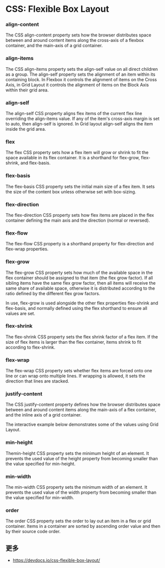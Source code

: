 # CSS: Flexible Box Layout

### align-content

The CSS align-content property sets how the browser distributes space between and around content items along the cross-axis of a flexbox container, and the main-axis of a grid container.

### align-items

The CSS align-items property sets the align-self value on all direct children as a group. The align-self property sets the alignment of an item within its containing block. In Flexbox it controls the alignment of items on the Cross Axis, in Grid Layout it controls the alignment of items on the Block Axis within their grid area.

### align-self

The align-self CSS property aligns flex items of the current flex line overriding the align-items value. If any of the item's cross-axis margin is set to auto, then align-self is ignored. In Grid layout align-self aligns the item inside the grid area.

### flex

The flex CSS property sets how a flex item will grow or shrink to fit the space available in its flex container. It is a shorthand for flex-grow, flex-shrink, and flex-basis.

### flex-basis

The flex-basis CSS property sets the initial main size of a flex item. It sets the size of the content box unless otherwise set with box-sizing.

### flex-direction

The flex-direction CSS property sets how flex items are placed in the flex container defining the main axis and the direction (normal or reversed).

### flex-flow

The flex-flow CSS property is a shorthand property for flex-direction and flex-wrap properties.

### flex-grow

The flex-grow CSS property sets how much of the available space in the flex container should be assigned to that item (the flex grow factor). If all sibling items have the same flex grow factor, then all items will receive the same share of available space, otherwise it is distributed according to the ratio defined by the different flex grow factors.

In use, flex-grow is used alongside the other flex properties flex-shrink and flex-basis, and normally defined using the flex shorthand to ensure all values are set.

### flex-shrink

The flex-shrink CSS property sets the flex shrink factor of a flex item. If the size of flex items is larger than the flex container, items shrink to fit according to flex-shrink.

### flex-wrap

The flex-wrap CSS property sets whether flex items are forced onto one line or can wrap onto multiple lines. If wrapping is allowed, it sets the direction that lines are stacked.

### justify-content

The CSS justify-content property defines how the browser distributes space between and around content items along the main-axis of a flex container, and the inline axis of a grid container.

The interactive example below demonstrates some of the values using Grid Layout.

### min-height

Themin-height CSS property sets the minimum height of an element. It prevents the used value of the height property from becoming smaller than the value specified for min-height.

### min-width

The min-width CSS property sets the minimum width of an element. It prevents the used value of the width property from becoming smaller than the value specified for min-width.

### order

The order CSS property sets the order to lay out an item in a flex or grid container. Items in a container are sorted by ascending order value and then by their source code order.

## 更多

- https://devdocs.io/css-flexible-box-layout/


